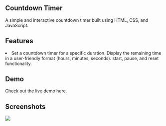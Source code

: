 <h2>Countdown Timer</h2>
<p>A simple and interactive countdown timer built using HTML, CSS, and JavaScript.</p>
<h2>Features</h2>
<li>
  Set a countdown timer for a specific duration.
  Display the remaining time in a user-friendly format (hours, minutes, seconds).
  start, pause, and reset functionality.
</li>
<h2>Demo</h2>
<p>Check out the live demo <href="https://github.com/agupta890/Countdown-Timer">here</href>.</p>
<h2>Screenshots</h2>
<img src="C:\Users\dell\OneDrive\Pictures\Screenshot\timer.png"></img>
